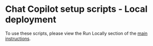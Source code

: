 # Chat Copilot setup scripts - Local deployment

To use these scripts, please view the Run Locally section of the [main instructions](../README.md#instructions).
